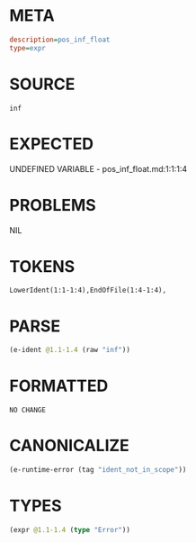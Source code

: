 # META
~~~ini
description=pos_inf_float
type=expr
~~~
# SOURCE
~~~roc
inf
~~~
# EXPECTED
UNDEFINED VARIABLE - pos_inf_float.md:1:1:1:4
# PROBLEMS
NIL
# TOKENS
~~~zig
LowerIdent(1:1-1:4),EndOfFile(1:4-1:4),
~~~
# PARSE
~~~clojure
(e-ident @1.1-1.4 (raw "inf"))
~~~
# FORMATTED
~~~roc
NO CHANGE
~~~
# CANONICALIZE
~~~clojure
(e-runtime-error (tag "ident_not_in_scope"))
~~~
# TYPES
~~~clojure
(expr @1.1-1.4 (type "Error"))
~~~
